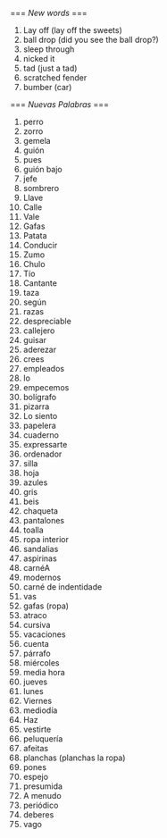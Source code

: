 === *New words* ===

1. Lay off (lay off the sweets)
2. ball drop (did you see the ball drop?)
3. sleep through
4. nicked it
5. tad (just a tad)
6. scratched fender
7. bumber (car)

=== *Nuevas Palabras* ===

1. perro
2. zorro
3. gemela
4. guión
5. pues
6. guión bajo
7. jefe
8. sombrero
9. Llave
10. Calle
11. Vale
12. Gafas
13. Patata
14. Conducir
15. Zumo
16. Chulo
17. Tío
18. Cantante
19. taza
20. según
21. razas
22. despreciable
23. callejero
24. guisar
25. aderezar
26. crees  
27. empleados
28. lo
29. empecemos
30. bolígrafo
31. pizarra
32. Lo siento
33. papelera
34. cuaderno
35. expressarte
36. ordenador
37. silla
38. hoja
39. azules
40. gris
41. beis
42. chaqueta
43. pantalones
44. toalla
45. ropa interior
46. sandalias
47. aspirinas
48. carnéA
49. modernos
50. carné de indentidade
51. vas
52. gafas (ropa)
53. atraco
54. cursiva
55. vacaciones
56. cuenta
57. párrafo
58. miércoles
59. media hora
60. jueves
61. lunes
62. Viernes
63. mediodía
64. Haz
65. vestirte
66. peluquería
67. afeitas
68. planchas (planchas la ropa)
69. pones
70. espejo
71. presumida
72. A menudo
73. periódico
74. deberes
75. vago
